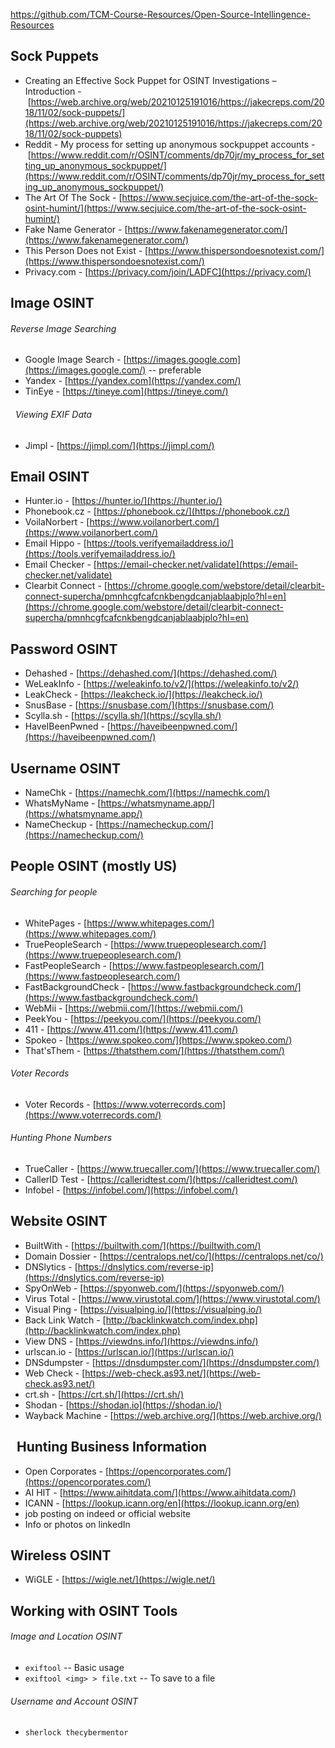 https://github.com/TCM-Course-Resources/Open-Source-Intellingence-Resources
## Sock Puppets
- Creating an Effective Sock Puppet for OSINT Investigations – Introduction - [https://web.archive.org/web/20210125191016/https://jakecreps.com/2018/11/02/sock-puppets/](https://web.archive.org/web/20210125191016/https://jakecreps.com/2018/11/02/sock-puppets)
- Reddit - My process for setting up anonymous sockpuppet accounts - [https://www.reddit.com/r/OSINT/comments/dp70jr/my_process_for_setting_up_anonymous_sockpuppet/](https://www.reddit.com/r/OSINT/comments/dp70jr/my_process_for_setting_up_anonymous_sockpuppet/)
- The Art Of The Sock - [https://www.secjuice.com/the-art-of-the-sock-osint-humint/](https://www.secjuice.com/the-art-of-the-sock-osint-humint/)
- Fake Name Generator - [https://www.fakenamegenerator.com/](https://www.fakenamegenerator.com/)
- This Person Does not Exist - [https://www.thispersondoesnotexist.com/](https://www.thispersondoesnotexist.com/)
- Privacy.com - [https://privacy.com/join/LADFC](https://privacy.com/)

## Image OSINT
###### Reverse Image Searching
- Google Image Search - [https://images.google.com](https://images.google.com/) -- preferable
- Yandex - [https://yandex.com](https://yandex.com/)
- TinEye - [https://tineye.com](https://tineye.com/)
######   Viewing EXIF Data
 - Jimpl - [https://jimpl.com/](https://jimpl.com/)

## Email OSINT
- Hunter.io - [https://hunter.io/](https://hunter.io/)
- Phonebook.cz - [https://phonebook.cz/](https://phonebook.cz/)
- VoilaNorbert - [https://www.voilanorbert.com/](https://www.voilanorbert.com/)
- Email Hippo - [https://tools.verifyemailaddress.io/](https://tools.verifyemailaddress.io/)
- Email Checker - [https://email-checker.net/validate](https://email-checker.net/validate)
- Clearbit Connect - [https://chrome.google.com/webstore/detail/clearbit-connect-supercha/pmnhcgfcafcnkbengdcanjablaabjplo?hl=en](https://chrome.google.com/webstore/detail/clearbit-connect-supercha/pmnhcgfcafcnkbengdcanjablaabjplo?hl=en)

## Password OSINT
- Dehashed - [https://dehashed.com/](https://dehashed.com/)
- WeLeakInfo - [https://weleakinfo.to/v2/](https://weleakinfo.to/v2/)
- LeakCheck - [https://leakcheck.io/](https://leakcheck.io/)
- SnusBase - [https://snusbase.com/](https://snusbase.com/)
- Scylla.sh - [https://scylla.sh/](https://scylla.sh/)
- HaveIBeenPwned - [https://haveibeenpwned.com/](https://haveibeenpwned.com/)

## Username OSINT
- NameChk - [https://namechk.com/](https://namechk.com/)
- WhatsMyName - [https://whatsmyname.app/](https://whatsmyname.app/)
- NameCheckup - [https://namecheckup.com/](https://namecheckup.com/)

## People OSINT (mostly US)
###### Searching for people 
- WhitePages - [https://www.whitepages.com/](https://www.whitepages.com/)
- TruePeopleSearch - [https://www.truepeoplesearch.com/](https://www.truepeoplesearch.com/)
- FastPeopleSearch - [https://www.fastpeoplesearch.com/](https://www.fastpeoplesearch.com/)
- FastBackgroundCheck - [https://www.fastbackgroundcheck.com/](https://www.fastbackgroundcheck.com/)
- WebMii - [https://webmii.com/](https://webmii.com/)
- PeekYou - [https://peekyou.com/](https://peekyou.com/)
- 411 - [https://www.411.com/](https://www.411.com/)
- Spokeo - [https://www.spokeo.com/](https://www.spokeo.com/)
- That'sThem - [https://thatsthem.com/](https://thatsthem.com/)
######  Voter Records
- Voter Records - [https://www.voterrecords.com](https://www.voterrecords.com/)
######  Hunting Phone Numbers
- TrueCaller - [https://www.truecaller.com/](https://www.truecaller.com/)
- CallerID Test - [https://calleridtest.com/](https://calleridtest.com/)
- Infobel - [https://infobel.com/](https://infobel.com/)

## Website OSINT
- BuiltWith - [https://builtwith.com/](https://builtwith.com/)
- Domain Dossier - [https://centralops.net/co/](https://centralops.net/co/)
- DNSlytics - [https://dnslytics.com/reverse-ip](https://dnslytics.com/reverse-ip)
- SpyOnWeb - [https://spyonweb.com/](https://spyonweb.com/)
- Virus Total - [https://www.virustotal.com/](https://www.virustotal.com/)
- Visual Ping - [https://visualping.io/](https://visualping.io/)
- Back Link Watch - [http://backlinkwatch.com/index.php](http://backlinkwatch.com/index.php)
- View DNS - [https://viewdns.info/](https://viewdns.info/)
- urlscan.io - [https://urlscan.io/](https://urlscan.io/)
- DNSdumpster - [https://dnsdumpster.com/](https://dnsdumpster.com/)
- Web Check - [https://web-check.as93.net/](https://web-check.as93.net/)
- crt.sh - [https://crt.sh/](https://crt.sh/)
- Shodan - [https://shodan.io](https://shodan.io/)
- Wayback Machine - [https://web.archive.org/](https://web.archive.org/)

##   Hunting Business Information
- Open Corporates - [https://opencorporates.com/](https://opencorporates.com/)
- AI HIT - [https://www.aihitdata.com/](https://www.aihitdata.com/)
- ICANN - [https://lookup.icann.org/en](https://lookup.icann.org/en)
- job posting on indeed or official website
- Info or photos on linkedIn 

## Wireless OSINT
- WiGLE - [https://wigle.net/](https://wigle.net/)

## Working with OSINT Tools
###### Image and Location OSINT
- `exiftool` -- Basic usage <img>
- `exiftool <img> > file.txt` -- To save to a file
######  Username and Account OSINT
- `sherlock thecybermentor`